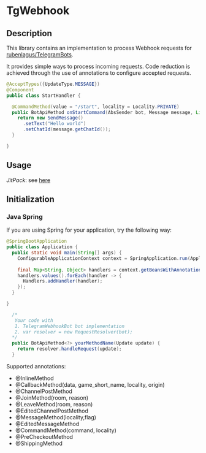 # TgWebhook

## Description
This library contains an implementation to process Webhook requests for 
[rubenlagus/TelegramBots](https://github.com/rubenlagus/TelegramBots).

It provides simple ways to process incoming requests.
Code reduction is achieved through the use of annotations to configure accepted requests.

```Java
@AcceptTypes({UpdateType.MESSAGE})
@Component
public class StartHandler {

  @CommandMethod(value = "/start", locality = Locality.PRIVATE)
  public BotApiMethod onStartCommand(AbsSender bot, Message message, List<String> args) {
    return new SendMessage()
      .setText("Hello world")
      .setChatId(message.getChatId());
  }

}
```
## Usage
*JitPack*: see [here](https://jitpack.io/#snqlby/tgwebhook/v1.3.0)

## Initialization
### Java Spring
If you are using Spring for your application, try the following way:

```Java
@SpringBootApplication
public class Application {
  public static void main(String[] args) {
    ConfigurableApplicationContext context = SpringApplication.run(Application.class, args);
    
    final Map<String, Object> handlers = context.getBeansWithAnnotation(AcceptTypes.class);
    handlers.values().forEach(handler -> {
      Handlers.addHandler(handler);
    });
  }

}
```

```Java
  /*
   Your code with 
   1. TelegramWebhookBot bot implementation
   2. var resolver = new RequestResolver(bot);
  */
  public BotApiMethod<?> yourMethodName(Update update) {
    return resolver.handleRequest(update);
  }
```


Supported annotations:
- @InlineMethod
- @CallbackMethod(data, game_short_name, locality, origin)
- @ChannelPostMethod
- @JoinMethod(room, reason)
- @LeaveMethod(room, reason)
- @EditedChannelPostMethod
- @MessageMethod(locality,flag)
- @EditedMessageMethod
- @CommandMethod(command, locality)
- @PreCheckoutMethod
- @ShippingMethod


